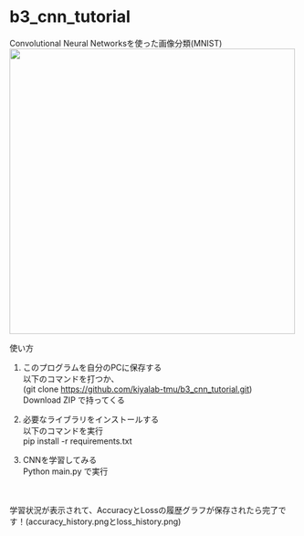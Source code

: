# b3_cnn_tutorial


Convolutional Neural Networksを使った画像分類(MNIST)
<img src='https://user-images.githubusercontent.com/46900773/141707754-c3691394-6743-4308-b51d-186c1b56833a.png' width='500'>


使い方
1. このプログラムを自分のPCに保存する<br>
以下のコマンドを打つか、<br>
(git clone https://github.com/kiyalab-tmu/b3_cnn_tutorial.git)<br>
Download ZIP で持ってくる

2. 必要なライブラリをインストールする<br>
以下のコマンドを実行<br>
pip install -r requirements.txt

3. CNNを学習してみる<br>
Python main.py で実行
<br>
<br>
学習状況が表示されて、AccuracyとLossの履歴グラフが保存されたら完了です！(accuracy_history.pngとloss_history.png)
